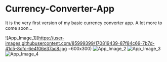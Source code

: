 # Currency-Converter-App
It is the very first version of my basic currency converter app. A lot more to come soon...

![App_Image_1](https://user-images.githubusercontent.com/85999399/170819439-87f84c69-7b7d-41c5-8cfc-6e4f06e37ac8.jpg =600x300)
![App_Image_2](https://user-images.githubusercontent.com/85999399/170819443-5ce6a0fd-b8f6-400d-925f-6ccf8163c4ac.jpg)
![App_Image_3](https://user-images.githubusercontent.com/85999399/170819444-1608a1b5-1844-4749-a163-6c0f97dab2d6.jpg)
![App_Image_4](https://user-images.githubusercontent.com/85999399/170819445-cc3729da-df52-4076-9c8f-69d53b6f79c1.jpg)

